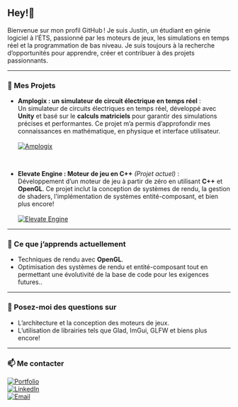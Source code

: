 ## Hey!👋

Bienvenue sur mon profil GitHub ! Je suis Justin, un étudiant en génie logiciel à l’ÉTS, passionné par les moteurs de jeux, les simulations en temps réel et la programmation de bas niveau. Je suis toujours à la recherche d’opportunités pour apprendre, créer et contribuer à des projets passionnants.

---

### 🔭 Mes Projets
- **Amplogix : un simulateur de circuit électrique en temps réel** :  
  Un simulateur de circuits électriques en temps réel, développé avec **Unity** et basé sur le **calculs matriciels** pour garantir des simulations précises et performantes. Ce projet m’a permis d’approfondir mes connaissances en mathématique, en physique et interface utilisateur.<br> <br>
[![Amplogix](https://img.shields.io/badge/Amplogix-Simulateur%20de%20circuits-orange?style=for-the-badge)](https://github.com/justinfiset/Amplogix)

<br>

- **Elevate Engine : Moteur de jeu en C++** *(Projet actuel)* :  
  Développement d’un moteur de jeu à partir de zéro en utilisant **C++** et **OpenGL**. Ce projet inclut la conception de systèmes de rendu, la gestion de shaders, l’implémentation de systèmes entité-composant, et bien plus encore! <br> <br>
[![Elevate Engine](https://img.shields.io/badge/Elevate%20Engine-Moteur%20de%20jeu%20C++-green?style=for-the-badge)](https://github.com/justinfiset/Elevate-Engine)
---

### 🌱 Ce que j’apprends actuellement
- Techniques de rendu avec **OpenGL**.
- Optimisation des systèmes de rendu et entité-composant tout en permettant une évolutivité de la base de code pour les exigences futures..

---

### 💬 Posez-moi des questions sur
- L’architecture et la conception des moteurs de jeux.
- L’utilisation de librairies tels que Glad, ImGui, GLFW et biens plus encore!

---

### 📫 Me contacter
[![Portfolio](https://img.shields.io/badge/🌐%20Portfolio-justinfiset.github.io-20C997?style=for-the-badge)](https://justinfiset.github.io) 
<br>
[![LinkedIn](https://img.shields.io/badge/🔗%20LinkedIn-Justin%20Fiset-0A66C2?style=for-the-badge&logo=linkedin)](https://www.linkedin.com/in/justin-fiset-925024172/)
<br>
[![Email](https://img.shields.io/badge/📧%20Email-justinfiset%40hotmail.fr-FF4C4C?style=for-the-badge)](mailto:justinfiset@hotmail.fr)